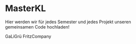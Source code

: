 # MasterKL

Hier werden wir für jedes Semester und jedes Projekt unseren gemeinsamen Code hochladen!

GaLiGrü FritzCompany

